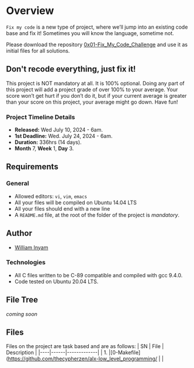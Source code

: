 # Overview #

`Fix my code` is a new type of project, where we’ll jump into an existing code base and fix it! Sometimes you will know the language, sometime not.

Please download the repository [0x01-Fix_My_Code_Challenge](https://github.com/alx-tools/0x01-Fix_My_Code_Challenge) and use it as initial files for all solutions.

## Don't recode everything, just fix it! ##

This project is NOT mandatory at all. It is 100% optional. Doing any part of this project will add a project grade of over 100% to your average. Your score won’t get hurt if you don’t do it, but if your current average is greater than your score on this project, your average might go down. Have fun!


### Project Timeline Details ###
- **Released:** Wed July 10, 2024 - 6am.
- **1st Deadline:** Wed. July 24, 2024 - 6am.
- **Duration:** 336hrs (14 days).
- **Month** 7, **Week** 1, **Day** 3.

## Requirements
### General
- Allowed editors: `vi`, `vim`, `emacs`
- All your files will be compiled on Ubuntu 14.04 LTS
- All your files should end with a new line
- A `README.md` file, at the root of the folder of the project is *mandatory*.


## Author ##
- [William Inyam](https://github.com/thecypherzen/)


### Technologies ##
- All C files written to be C-89 compatible and compiled with gcc 9.4.0.
- Code tested on Ubuntu 20.04 LTS.

## File Tree ##
*coming soon*

## Files ##
Files on the project are task based and are as follows:
| SN | File | Description |
|----|------|-------------|
| 1. |[0-Makefile](https://github.com/thecypherzen/alx-low_level_programming/ | |